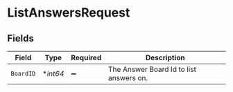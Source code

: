 # ListAnswersRequest


## Fields

| Field                                   | Type                                    | Required                                | Description                             |
| --------------------------------------- | --------------------------------------- | --------------------------------------- | --------------------------------------- |
| `BoardID`                               | **int64*                                | :heavy_minus_sign:                      | The Answer Board Id to list answers on. |